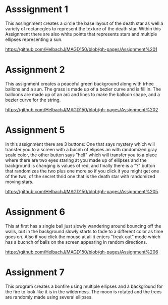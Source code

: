 # Asssignment 1
This assingnment creates a circle the base layout of the death star as 
well a variety of rectancgles to represent the texture of the death star.  Within this 
Assignment there are also white points that represents stars and multiple ellipses representing a sun.

https://github.com/HelbachJ/MAGD150/blob/gh-pages/Assignment%201

# Assignment 2
This assignment creates a peaceful green background along with trhee ballons and a sun.  The grass is made up of a bezier curve and is fill in.  The balloons are made up of an arc and lines to make the balloon shape, and a bezier curve for the string.

https://github.com/HelbachJ/MAGD150/blob/gh-pages/Assignment%202

# Assignment 5
In this assignment there are 3 buttons: One that says mystery which will transfer you to a screen with a bucnh of elipses 
an with randomized gray scale color, the other button says "hell" which will transfer you to a place where there
are two eyes staring at you made up of ellipses and the background is changing is values of red, and finally there
is a "?" button that randomizes the two plus one more so if you click it you might get one of the two,
of the secret thrid one that is the death star with randomized moving stars.

https://github.com/HelbachJ/MAGD150/blob/gh-pages/Assignment%205

# Assignment 6
This at first has a single ball just slowly wandering around bouncing off the walls, but in the background
slowly starts to fade to a different color as time goes on.  Also if you click the mouse at all it enters "freak out" 
mode which has a bucnch of balls on the screen appearing in random directions.

https://github.com/HelbachJ/MAGD150/blob/gh-pages/Assignment%206

# Assignment 7
This program creates a bonfire using multiple ellipses and a background for the fire to look like it is in the wilderness.
The moon is rotated and the trees are randomly made using several ellipses.

